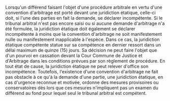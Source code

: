 Lorsqu'un différend faisant l'objet d'une procédure arbitrale en vertu d'une convention
d'arbitrage est porté devant une juridiction étatique, celle-ci doit, si l'une des parties en fait
la demande, se déclarer incompétente.
Si le tribunal arbitral n'est pas encore saisi ou si aucune demande d'arbitrage n'a été
formulée, la juridiction étatique doit également se déclarer incompétente à moins que la
convention d'arbitrage ne soit manifestement nulle ou manifestement inapplicable à
l'espèce. Dans ce cas, la juridiction étatique compétente statue sur sa compétence en
dernier ressort dans un délai maximum de quinze (15) jours. Sa décision ne peut faire
l'objet que d'un pourvoi en cassation devant la Cour Commune de Justice et d'Arbitrage
dans les conditions prévues par son règlement de procédure.
En tout état de cause, la juridiction étatique ne peut relever d'office son incompétence.
Toutefois, l'existence d'une convention d'arbitrage ne fait pas obstacle à ce qu'à la
demande d'une partie, une juridiction étatique, en cas d'urgence reconnue et motivée,
ordonne des mesures provisoires ou conservatoires dès lors que ces mesures n'impliquent
pas un examen du différend au fond pour lequel seul le tribunal arbitral est compétent.
